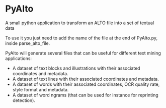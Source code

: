 # PyAlto
A small python application to transform an ALTO file into a set of textual data

To use it you just need to add the name of the file at the end of PyAlto.py, inside parse_alto_file.

PyAlto will generate several files that can be useful for different text mining applications:
* A dataset of text blocks and illustrations with their associated coordinates and metadata.
* A dataset of text lines with their associated coordinates and metadata.
* A dataset of words with their associated coordinates, OCR quality rate, style format and metadata.
* A dataset of word ngrams (that can be used for instance for reprinting detection).
